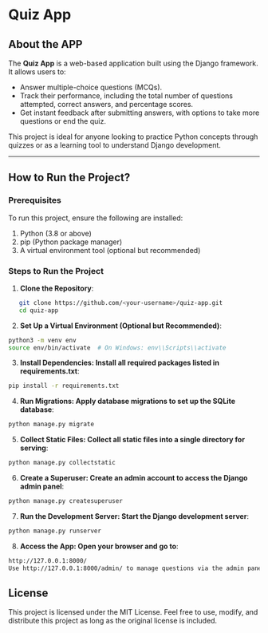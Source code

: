 # **Quiz App**

## **About the APP**

The **Quiz App** is a web-based application built using the Django framework. It allows users to:
- Answer multiple-choice questions (MCQs).
- Track their performance, including the total number of questions attempted, correct answers, and percentage scores.
- Get instant feedback after submitting answers, with options to take more questions or end the quiz.

This project is ideal for anyone looking to practice Python concepts through quizzes or as a learning tool to understand Django development.

---

## **How to Run the Project?**

### **Prerequisites**
To run this project, ensure the following are installed:
1. Python (3.8 or above)
2. pip (Python package manager)
3. A virtual environment tool (optional but recommended)

### **Steps to Run the Project**
1. **Clone the Repository**:
```bash
   git clone https://github.com/<your-username>/quiz-app.git
   cd quiz-app
```
2. **Set Up a Virtual Environment (Optional but Recommended)**:

```bash
python3 -m venv env
source env/bin/activate  # On Windows: env\\Scripts\\activate
```

3. **Install Dependencies: Install all required packages listed in requirements.txt**:
```bash
pip install -r requirements.txt
```

4. **Run Migrations: Apply database migrations to set up the SQLite database**:
```bash
python manage.py migrate
```

5. **Collect Static Files: Collect all static files into a single directory for serving**:
```bash
python manage.py collectstatic
```

6. **Create a Superuser: Create an admin account to access the Django admin panel**:
```bash
python manage.py createsuperuser

```

7. **Run the Development Server: Start the Django development server**:
```bash
python manage.py runserver

```

8. **Access the App: Open your browser and go to**:
```bash
http://127.0.0.1:8000/
Use http://127.0.0.1:8000/admin/ to manage questions via the admin panel.
```

## License
This project is licensed under the MIT License. Feel free to use, modify, and distribute this project as long as the original license is included.
